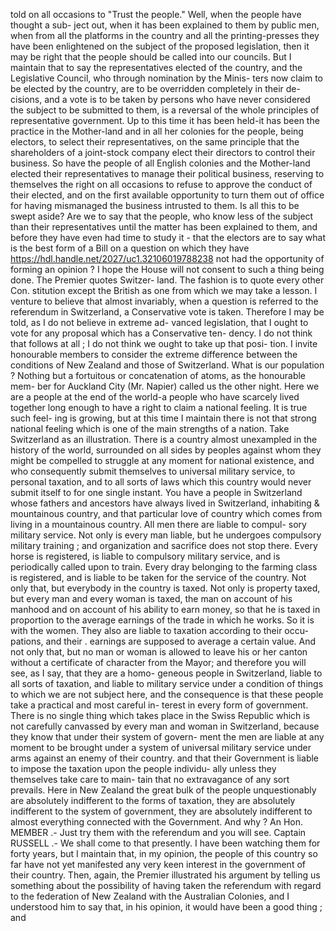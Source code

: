 told on all occasions to "Trust the people." Well, when the people have thought a sub- ject out, when it has been explained to them by public men, when from all the platforms in the country and all the printing-presses they have been enlightened on the subject of the proposed legislation, then it may be right that the people should be called into our councils. But I maintain that to say the representatives elected of the country, and the Legislative Council, who through nomination by the Minis- ters now claim to be elected by the country, are to be overridden completely in their de- cisions, and a vote is to be taken by persons who have never considered the subject to be submitted to them, is a reversal of the whole principles of representative government. Up to this time it has been held-it has been the practice in the Mother-land and in all her colonies for the people, being electors, to select their representatives, on the same principle that the shareholders of a joint-stock company elect their directors to control their business. So have the people of all English colonies and the Mother-land elected their representatives to manage their political business, reserving to themselves the right on all occasions to refuse to approve the conduct of their elected, and on the first available opportunity to turn them out of office for having mismanaged the business intrusted to them. Is all this to be swept aside? Are we to say that the people, who know less of the subject than their representatives until the matter has been explained to them, and before they have even had time to study it - that the electors are to say what is the best form of a Bill on a question on which they have https://hdl.handle.net/2027/uc1.32106019788238 not had the opportunity of forming an opinion ? I hope the House will not consent to such a thing being done. The Premier quotes Switzer- land. The fashion is to quote every other Con. stitution except the British as one from which we may take a lesson. I venture to believe that almost invariably, when a question is referred to the referendum in Switzerland, a Conservative vote is taken. Therefore I may be told, as I do not believe in extreme ad- vanced legislation, that I ought to vote for any proposal which has a Conservative ten- dency. I do not think that follows at all ; I do not think we ought to take up that posi- tion. I invite honourable members to consider the extreme difference between the conditions of New Zealand and those of Switzerland. What is our population ? Nothing but a fortuitous or concatenation of atoms, as the honourable mem- ber for Auckland City (Mr. Napier) called us the other night. Here we are a people at the end of the world-a people who have scarcely lived together long enough to have a right to claim a national feeling. It is true such feel- ing is growing, but at this time I maintain there is not that strong national feeling which is one of the main strengths of a nation. Take Switzerland as an illustration. There is a country almost unexampled in the history of the world, surrounded on all sides by peoples against whom they might be compelled to struggle at any moment for national existence, and who consequently submit themselves to universal military service, to personal taxation, and to all sorts of laws which this country would never submit itself to for one single instant. You have a people in Switzerland whose fathers and ancestors have always lived in Switzerland, inhabiting & mountainous country, and that particular love of country which comes from living in a mountainous country. All men there are liable to compul- sory military service. Not only is every man liable, but he undergoes compulsory military training ; and organization and sacrifice does not stop there. Every horse is registered, is liable to compulsory military service, and is periodically called upon to train. Every dray belonging to the farming class is registered, and is liable to be taken for the service of the country. Not only that, but everybody in the country is taxed. Not only is property taxed, but every man and every woman is taxed, the man on account of his manhood and on account of his ability to earn money, so that he is taxed in proportion to the average earnings of the trade in which he works. So it is with the women. They also are liable to taxation according to their occu- pations, and their . earnings are supposed to average a certain value. And not only that, but no man or woman is allowed to leave his or her canton without a certificate of character from the Mayor; and therefore you will see, as I say, that they are a homo- geneous people in Switzerland, liable to all sorts of taxation, and liable to military service under a condition of things to which we are not subject here, and the consequence is that these people take a practical and most careful in- terest in every form of government. There is no single thing which takes place in the Swiss Republic which is not carefully canvassed by every man and woman in Switzerland, because they know that under their system of govern- ment the men are liable at any moment to be brought under a system of universal military service under arms against an enemy of their country. and that their Government is liable to impose the taxation upon the people individu- ally unless they themselves take care to main- tain that no extravagance of any sort prevails. Here in New Zealand the great bulk of the people unquestionably are absolutely indifferent to the forms of taxation, they are absolutely indifferent to the system of government, they are absolutely indifferent to almost everything connected with the Government. And why ? An Hon. MEMBER .- Just try them with the referendum and you will see. Captain RUSSELL .- We shall come to that presently. I have been watching them for forty years, but I maintain that, in my opinion, the people of this country so far have not yet manifested any very keen interest in the government of their country. Then, again, the Premier illustrated his argument by telling us something about the possibility of having taken the referendum with regard to the federation of New Zealand with the Australian Colonies, and I understood him to say that, in his opinion, it would have been a good thing ; and 